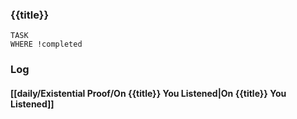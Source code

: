 ### {{title}}

```dataview
TASK
WHERE !completed
```
### Log

#### [[daily/Existential Proof/On {{title}} You Listened|On {{title}} You Listened]]
